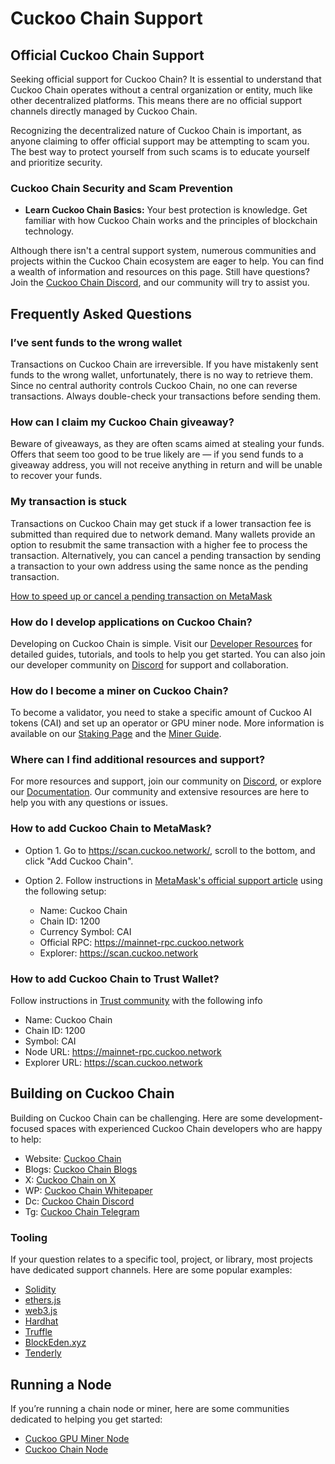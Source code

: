 # Cuckoo Chain Support

## Official Cuckoo Chain Support

Seeking official support for Cuckoo Chain? It is essential to understand that Cuckoo Chain operates without a central organization or entity, much like other decentralized platforms. This means there are no official support channels directly managed by Cuckoo Chain.

Recognizing the decentralized nature of Cuckoo Chain is important, as anyone claiming to offer official support may be attempting to scam you. The best way to protect yourself from such scams is to educate yourself and prioritize security.

### Cuckoo Chain Security and Scam Prevention

- **Learn Cuckoo Chain Basics:** Your best protection is knowledge. Get familiar with how Cuckoo Chain works and the principles of blockchain technology.

Although there isn't a central support system, numerous communities and projects within the Cuckoo Chain ecosystem are eager to help. You can find a wealth of information and resources on this page. Still have questions? Join the [Cuckoo Chain Discord](https://cuckoo.network/dc), and our community will try to assist you.

## Frequently Asked Questions

### I’ve sent funds to the wrong wallet

Transactions on Cuckoo Chain are irreversible. If you have mistakenly sent funds to the wrong wallet, unfortunately, there is no way to retrieve them. Since no central authority controls Cuckoo Chain, no one can reverse transactions. Always double-check your transactions before sending them.

### How can I claim my Cuckoo Chain giveaway?

Beware of giveaways, as they are often scams aimed at stealing your funds. Offers that seem too good to be true likely are — if you send funds to a giveaway address, you will not receive anything in return and will be unable to recover your funds.

### My transaction is stuck

Transactions on Cuckoo Chain may get stuck if a lower transaction fee is submitted than required due to network demand. Many wallets provide an option to resubmit the same transaction with a higher fee to process the transaction. Alternatively, you can cancel a pending transaction by sending a transaction to your own address using the same nonce as the pending transaction.

[How to speed up or cancel a pending transaction on MetaMask](https://metamask.zendesk.com/hc/en-us/articles/360015489251-How-to-speed-up-or-cancel-a-pending-transaction)

### How do I develop applications on Cuckoo Chain?

Developing on Cuckoo Chain is simple. Visit our [Developer Resources](/docs/Cuckoo%20Chain/cuckoo-chain) for detailed guides, tutorials, and tools to help you get started. You can also join our developer community on [Discord](https://cuckoo.network/dc) for support and collaboration.

### How do I become a miner on Cuckoo Chain?

To become a validator, you need to stake a specific amount of Cuckoo AI tokens (CAI) and set up an operator or GPU miner node. More information is available on our [Staking Page](https://cuckoo.network/portal/staking) and the [Miner Guide](/docs/Cuckoo%20AI/ai-node).

### Where can I find additional resources and support?

For more resources and support, join our community on [Discord](https://cuckoo.network/dc), or explore our [Documentation](/docs/cuckoo-network). Our community and extensive resources are here to help you with any questions or issues.

### How to add Cuckoo Chain to MetaMask?

- Option 1. Go to https://scan.cuckoo.network/, scroll to the bottom, and click "Add Cuckoo Chain".

- Option 2. Follow instructions in [MetaMask's official support article](https://support.metamask.io/networks-and-sidechains/managing-networks/how-to-add-a-custom-network-rpc/#:~:text=Tap%20the%20network%20selector%20at,the%20bottom%20of%20the%20screen.) using the following setup:
  - Name: Cuckoo Chain
  - Chain ID: 1200
  - Currency Symbol: CAI
  - Official RPC: https://mainnet-rpc.cuckoo.network
  - Explorer: https://scan.cuckoo.network

### How to add Cuckoo Chain to Trust Wallet?

Follow instructions in [Trust community](https://community.trustwallet.com/t/how-to-add-a-custom-network-on-the-trust-wallet-mobile-app/626781) with the following info

- Name: Cuckoo Chain
- Chain ID: 1200
- Symbol: CAI
- Node URL: https://mainnet-rpc.cuckoo.network
- Explorer URL: https://scan.cuckoo.network

## Building on Cuckoo Chain

Building on Cuckoo Chain can be challenging. Here are some development-focused spaces with experienced Cuckoo Chain developers who are happy to help:

- Website: [Cuckoo Chain](https://cuckoo.network/)
- Blogs: [Cuckoo Chain Blogs](https://cuckoo.network/blogs)
- X: [Cuckoo Chain on X](https://cuckoo.network/x)
- WP: [Cuckoo Chain Whitepaper](https://cuckoo.network/docs/cuckoo-network)
- Dc: [Cuckoo Chain Discord](https://cuckoo.network/dc)
- Tg: [Cuckoo Chain Telegram](https://cuckoo.network/tg)

### Tooling

If your question relates to a specific tool, project, or library, most projects have dedicated support channels. Here are some popular examples:

- [Solidity](https://gitter.im/ethereum/solidity)
- [ethers.js](https://discord.gg/6jyGVDK6Jx)
- [web3.js](https://discord.gg/GsABYQu4sC)
- [Hardhat](https://discord.gg/xtrMGhmbfZ)
- [Truffle](https://discord.gg/8uKcsccEYE)
- [BlockEden.xyz](https://blockeden.xyz)
- [Tenderly](https://discord.gg/fBvDJYR)

## Running a Node

If you’re running a chain node or miner, here are some communities dedicated to helping you get started:

- [Cuckoo GPU Miner Node](/docs/Cuckoo%20AI/ai-node)
- [Cuckoo Chain Node](/docs/Cuckoo%20Chain/full-node)
